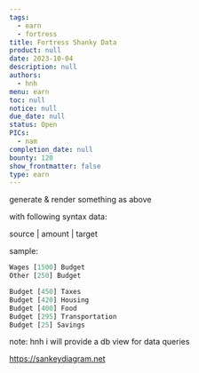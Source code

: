 ```yaml
---
tags: 
  - earn
  - fortress
title: Fortress Shanky Data
product: null
date: 2023-10-04
description: null
authors: 
  - hnh
menu: earn
toc: null
notice: null
due_date: null
status: Open
PICs: 
  - nam
completion_date: null
bounty: 120
show_frontmatter: false
type: earn
---
```


generate & render something as above

with following syntax data:

source | amount | target

sample:

```jsx
Wages [1500] Budget
Other [250] Budget

Budget [450] Taxes
Budget [420] Housing
Budget [400] Food
Budget [295] Transportation
Budget [25] Savings
```

note: hnh i will provide a db view for data queries

https://sankeydiagram.net

